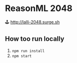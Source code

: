 # ReasonML 2048

🕹 http://lalli-2048.surge.sh

## How too run locally

1. `npm run install`
2. `npm start`
